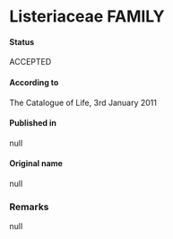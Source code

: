 Listeriaceae FAMILY
=======

#### Status
ACCEPTED

#### According to
The Catalogue of Life, 3rd January 2011

#### Published in
null

#### Original name
null

### Remarks
null
